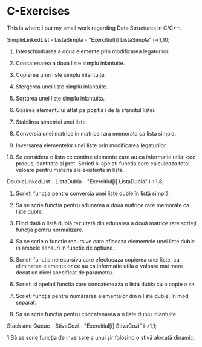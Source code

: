 # C-Exercises
This is where I put my small work regarding Data Structures in C/C++.

SimpleLinkedList - ListaSimpla - "Exercitiul[i] ListaSimpla" i->1,10;

1. Interschimbarea a doua elemente prin modificarea legaturilor.

2. Concatenarea a doua liste simplu inlantuite.

3. Copierea unei liste simplu inlantuite.

4. Stergerea unei liste simplu inlantuite.

5. Sortarea unei liste simplu inlantuita.

6. Gasirea elementului aflat pe pozitia i de la sfarsitul listei.

7. Stabilirea simetriei unei liste.

8. Conversia unei matrice in matrice rara memorata ca lista simpla.

9. Inversarea elementelor unei liste prin modificarea legaturilor.

10. Se considera o lista ce contine elemente care au ca informatie utila: cod produs, cantitate si pret. Scrieti si apelati functia care calculeaza total valoare pentru materialele existente in lista.

DoubleLinkedList - ListaDubla - "Exercitiul[i] ListaDubla" i->1,8;

1. Scrieţi funcţia pentru conversia unei liste duble în listă simplă.

2. Sa se scrie functia pentru adunarea a doua matrice rare memorate ca liste duble.

3. Fiind dată o listă dublă rezultată din adunarea a două matrice rare scrieţi funcţia pentru normalizare.

4. Sa se scrie o functie recursive care afiseaza elementele unei liste duble in ambele sensuri in functie de optiune.

5. Scrieti functia nerecursiva care efectueaza copierea unei liste, cu eliminarea elementelor ce au ca informatie utila o valoare mai mare decat un nivel specificat de parametru.

6. Scrieti si apelati functia care concateneaza o lista dubla cu o copie a sa.

7. Scrieţi funcţia pentru numărarea elementelor din n liste duble, în mod separat.

8. Sa se scrie functia pentru concatenarea a n liste dublu inlantuite.

Stack and Queue - StivaCozi - "Exercitiul[i] StivaCozi" i->1,1;

1.Să se scrie funcţia de inversare a unui şir folosind o stivă alocată dinamic.



